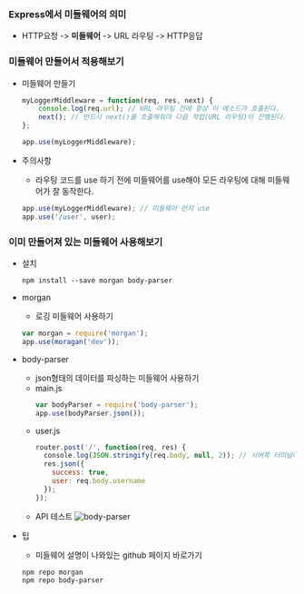 ### Express에서 미들웨어의 의미
- HTTP요청 -> **미들웨어** -> URL 라우팅 -> HTTP응답

### 미들웨어 만들어서 적용해보기
- 미들웨어 만들기
	```javascript
	myLoggerMiddleware = function(req, res, next) {
		console.log(req.url); // URL 라우팅 전에 항상 이 메소드가 호출된다.
		next(); // 반드시 next()를 호출해줘야 다음 작업(URL 라우팅)이 진행된다.
	};

	app.use(myLoggerMiddleware);
	```
	
- 주의사항
	- 라우팅 코드를 use 하기 전에 미들웨어를 use해야 모든 라우팅에 대해 미들웨어가 잘 동작한다.
	```javascript
	app.use(myLoggerMiddleware); // 미들웨어 먼저 use
	app.use('/user', user); 
	```

### 이미 만들어져 있는 미들웨어 사용해보기
- 설치
	```cli
	npm install --save morgan body-parser
	```
- morgan
	- 로깅 미들웨어 사용하기
	```javascript
	var morgan = require('morgan');
	app.use(moragan('dev'));
	```
	
- body-parser
	- json형태의 데이터를 파싱하는 미들웨어 사용하기
	- main.js
		```javascript
		var bodyParser = require('body-parser');
		app.use(bodyParser.json());
		```
	- user.js
		```javascript
		router.post('/', function(req, res) {
		  console.log(JSON.stringify(req.body, null, 2)); // 서버쪽 터미널에 로깅한다. body-parser 덕에 req.body로 접근할 수 있다.
		  res.json({
		    success: true,
		    user: req.body.username
		  });
		});
		```
	- API 테스트
		![body-parser](https://github.com/bsscco/react-study/img/blob/master/inflearn/backend/03-body-parser.png)
		

- 팁
	- 미들웨어 설명이 나와있는 github 페이지 바로가기
	```cli
	npm repo morgan
	npm repo body-parser
	```
